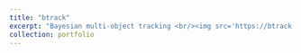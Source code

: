 ```yaml
---
title: "btrack"
excerpt: "Bayesian multi-object tracking <br/><img src='https://btrack.readthedocs.io/en/latest/_images/btrack_logo.png' width=400>"
collection: portfolio
---
```


